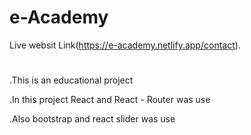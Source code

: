 # e-Academy

Live websit Link(https://e-academy.netlify.app/contact).

#
.This is an educational project

.In this project React and React - Router was use

.Also bootstrap and react slider was use

